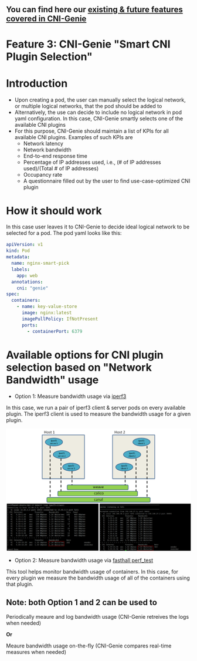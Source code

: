 ## You can find here our [existing & future features covered in CNI-Genie](../CNIGenieFeatureSet.md)

# Feature 3: CNI-Genie "Smart CNI Plugin Selection"

# Introduction

  - Upon creating a pod, the user can manually select the logical network, or multiple logical networks, that the pod should be added to
  - Alternatively, the use can decide to include no logical network in pod yaml configuration. In this case, CNI-Genie smartly selects one of the available CNI plugins
  - For this purpose, CNI-Genie should maintain a list of KPIs for all available CNI plugins. Examples of such KPIs are
    - Network latency
    - Network bandwidth
    - End-to-end response time
    - Percentage of IP addresses used, i.e., (# of IP addresses used)/(Total # of IP addresses)
    - Occupancy rate
    - A questionnaire filled out by the user to find use-case-optimized CNI plugin
    
# How it should work

In this case user leaves it to CNI-Genie to decide ideal logical network to be selected for a pod. The pod yaml looks like this:

```yaml
apiVersion: v1
kind: Pod
metadata:
  name: nginx-smart-pick
  labels:
    app: web
  annotations:
    cni: "genie"
spec:
  containers:
    - name: key-value-store
      image: nginx:latest
      imagePullPolicy: IfNotPresent
      ports:
        - containerPort: 6379
```

# Available options for CNI plugin selection based on "Network Bandwidth" usage
   
- Option 1: Measure bandwidth usage via [iperf3](https://iperf.fr/)

In this case, we run a pair of iperf3 client & server pods on every available plugin. The iperf3 client is used to measure the bandwidth usage for a given plugin. 
       
![image](iperf3-test.png)
    
- Option 2: Measure bandwidth usage via [fasthall perf_test](https://github.com/fasthall/container-network)

This tool helps monitor bandwidth usage of containers. In this case, for every plugin we measure the bandwidth usage of all of the containers using that plugin.

## Note: both Option 1 and 2 can be used to
Periodically meaure and log bandwidth usage (CNI-Genie retreives the logs when needed)

**Or**

Meaure bandwidth usage on-the-fly (CNI-Genie compares real-time measures when needed)
